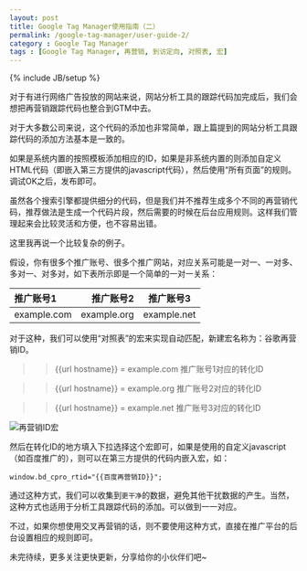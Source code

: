 ```yaml
---
layout: post
title: Google Tag Manager使用指南（二）
permalink: /google-tag-manager/user-guide-2/
category : Google Tag Manager
tags : [Google Tag Manager, 再营销, 到访定向, 对照表, 宏]
---
```

{% include JB/setup %}


对于有进行网络广告投放的网站来说，网站分析工具的跟踪代码加完成后，我们会想把再营销跟踪代码也整合到GTM中去。

对于大多数公司来说，这个代码的添加也非常简单，跟上篇提到的网站分析工具跟踪代码的添加方法基本是一致的。

如果是系统内置的按照模板添加相应的ID，如果是非系统内置的则添加自定义HTML代码（即嵌入第三方提供的javascript代码），然后使用“所有页面”的规则。调试OK之后，发布即可。

虽然各个搜索引擎都提供细分的代码，但是我们并不推荐生成多个不同的再营销代码，推荐做法是生成一个代码片段，然后需要的时候在后台应用规则。这样我们管理起来会比较灵活和方便，也不容易出错。

这里我再说一个比较复杂的例子。

假设，你有很多个推广账号、很多个推广网站，对应关系可能是一对一、一对多、多对一、对多对，如下表所示即是一个简单的一对一关系：


 推广账号1  | 推广账号2   | 推广账号3 
:-----------|------------:|:------------:
example.com | example.org | example.net


对于这种，我们可以使用“对照表”的宏来实现自动匹配，新建宏名称为：谷歌再营销ID。

>>{{url hostname}} = example.com 推广账号1对应的转化ID

>>{{url hostname}} = example.org 推广账号2对应的转化ID

>>{{url hostname}} = example.net 推广账号3对应的转化ID


![再营销ID宏](http://blog.xiaoq.in/cdn/remarketing-id-micro.png)

然后在转化ID的地方填入下拉选择这个宏即可，如果是使用的自定义javascript（如百度推广的），则可以在第三方提供的代码内嵌入宏，如：

``window.bd_cpro_rtid="{{百度再营销ID}}";``

通过这种方式，我们可以收集到`更干净`的数据，避免其他干扰数据的产生。当然，这种方式也适用于分析工具跟踪代码的添加。可以做到一一对应。

不过，如果你想使用交叉再营销的话，则不要使用这种方式，直接在推广平台的后台设置相应的规则即可。

未完待续，更多关注更快更新，分享给你的小伙伴们吧~
